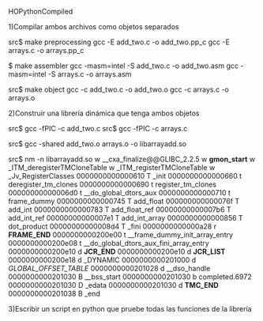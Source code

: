 HOPythonCompiled




1)Compilar ambos archivos como objetos separados
    
src$ make preprocessing
gcc -E add_two.c -o add_two.pp_c 
gcc -E arrays.c -o arrays.pp_c 

$ make assembler
gcc -masm=intel -S add_two.c -o add_two.asm 
gcc -masm=intel -S arrays.c -o arrays.asm 

src$ make object
gcc -c add_two.c -o add_two.o
gcc -c arrays.c -o arrays.o



2)Construir una librería dinámica que tenga ambos objetos

src$ gcc -fPIC -c add_two.c
src$ gcc -fPIC -c arrays.c

src$ gcc -shared add_two.o arrays.o -o libarrayadd.so

src$ nm -n libarrayadd.so 
                 w __cxa_finalize@@GLIBC_2.2.5
                 w __gmon_start__
                 w _ITM_deregisterTMCloneTable
                 w _ITM_registerTMCloneTable
                 w _Jv_RegisterClasses
0000000000000610 T _init
0000000000000660 t deregister_tm_clones
0000000000000690 t register_tm_clones
00000000000006d0 t __do_global_dtors_aux
0000000000000710 t frame_dummy
0000000000000745 T add_float
000000000000076f T add_int
0000000000000783 T add_float_ref
00000000000007b6 T add_int_ref
00000000000007e1 T add_int_array
0000000000000856 T dot_product
00000000000008d4 T _fini
0000000000000a28 r __FRAME_END__
0000000000200e00 t __frame_dummy_init_array_entry
0000000000200e08 t __do_global_dtors_aux_fini_array_entry
0000000000200e10 d __JCR_END__
0000000000200e10 d __JCR_LIST__
0000000000200e18 d _DYNAMIC
0000000000201000 d _GLOBAL_OFFSET_TABLE_
0000000000201028 d __dso_handle
0000000000201030 B __bss_start
0000000000201030 b completed.6972
0000000000201030 D _edata
0000000000201030 d __TMC_END__
0000000000201038 B _end
 
3)Escribir un script en python que pruebe todas las funciones de la librería
